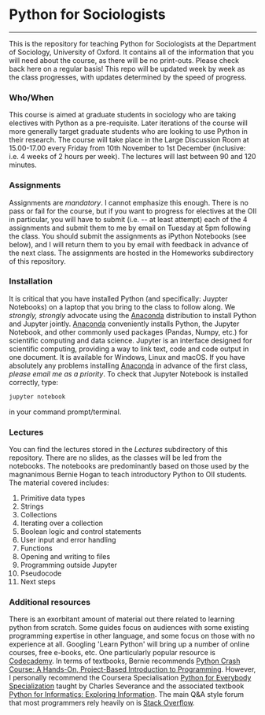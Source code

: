 # Python for Sociologists
---

This is the repository for teaching Python for Sociologists at the Department of Sociology, University of Oxford. It contains all of the information that you will need about the course, as there will be no print-outs. Please check back here on a regular basis! This repo will be updated week by week as the class progresses, with updates determined by the speed of progress.

### Who/When

This course is aimed at graduate students in sociology who are taking electives with Python as a pre-requisite. Later iterations of the course will more generally target graduate students who are looking to use Python in their research. The course will take place in the Large Discussion Room at 15.00-17.00 every Friday from 10th November to 1st December (inclusive: i.e. 4 weeks of 2 hours per week). The lectures will last between 90 and 120 minutes.

### Assignments

Assignments are *mandatory*. I cannot emphasize this enough. There is no pass or fail for the course, but if you want to progress for electives at the OII in particular, you will have to submit (i.e. -- at least attempt) each of the 4 assignments and submit them to me by email on Tuesday at 5pm following the class. You should submit the assignments as iPython Notebooks (see below), and I will return them to you by email with feedback in advance of the next class. The assignments are hosted in the Homeworks subdirectory of this repository.

### Installation

It is critical that you have installed Python (and specifically: Juypter Notebooks) on a laptop that you bring to the class to follow along. We *strongly, strongly* advocate using the [Anaconda](https://www.anaconda.com/download/) distribution to install Python and Jupyter jointly. [Anaconda](https://www.anaconda.com/download/) conveniently installs Python, the Jupyter Notebook, and other commonly used packages (Pandas, Numpy, etc.) for scientific computing and data science. Jupyter is an interface designed for scientific computing, providing a way to link text, code and code output in one document. It is available for Windows, Linux and macOS. If you have absolutely any problems installing [Anaconda](https://www.anaconda.com/download/) in advance of the first class, *please email me as a priority*. To check that Jupyter Notebook is installed correctly, type:
```bash
jupyter notebook
```
in your command prompt/terminal.

### Lectures

You can find the lectures stored in the *Lectures* subdirectory of this repository. There are no slides, as the classes will be led from the notebooks. The notebooks are predominantly based on those used by the magnanimous Bernie Hogan to teach introductory Python to OII students. The material covered includes:

1. Primitive data types
2. Strings
3. Collections
4. Iterating over a collection
5. Boolean logic and control statements
6. User input and error handling
7. Functions
8. Opening and writing to files
9. Programming outside Jupyter
10. Pseudocode
11. Next steps

### Additional resources

There is an exorbitant amount of material out there related to learning python from scratch. Some guides focus on audiences with some existing programming expertise in other language, and some focus on those with no experience at all. Googling 'Learn Python' will bring up a number of online courses, free e-books, etc. One particularly popular resource is  [Codecademy](https://www.codecademy.com/learn/learn-python). In terms of textbooks, Bernie recommends [Python Crash Course: A Hands-On, Project-Based Introduction to Programming](https://www.amazon.co.uk/Python-Crash-Course-Hands-Project-Based/dp/1593276036). However, I personally recommend the Coursera Specialisation [Python for Everybody Specialization](https://www.coursera.org/learn/python) taught by Charles Severance and the associated textbook [Python for Informatics: Exploring Information](https://www.amazon.co.uk/Python-Informatics-Dr-Charles-Severance/dp/1492339245). The main Q&A style forum that most programmers rely heavily on is [Stack Overflow](https://stackoverflow.com/questions/tagged/python-3.x).
